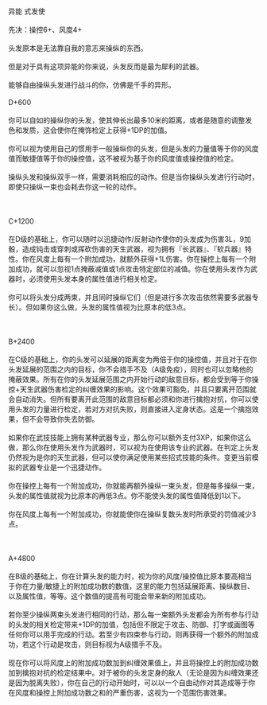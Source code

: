 <title>式发使</title>
<meta name="GENERATOR" content="WinCHM">
<meta http-equiv="Content-Type" content="text/html; charset=gb2312">
<br>
<br>异能 式发使 
<br>
<br>先决：操控6+、风度4+ 
<br>
<br>头发原本是无法靠自我的意志来操纵的东西。 
<br>
<br>但是对于具有这项异能的你来说，头发反而是最为犀利的武器。 
<br>
<br>能够自由操纵头发进行战斗的你，仿佛是千手的异形。 
<br>
<br>D+600 
<br>
<br>你可以自如的操纵你的头发，使其伸长出最多10米的距离，或者是随意的调整发色和发质，这会使你在掩饰检定上获得+1DP的加值。 
<br>
<br>你可以视为使用自己的惯用手一般操纵你的头发，但是头发的力量值等于你的风度值而敏捷值等于你的操控值，这不被视为基于你的风度值或操控值的检定。 
<br>
<br>操纵头发和操纵双手一样，需要消耗相应的动作。但是当你操纵头发进行行动时，即使只操纵一束也会耗去你这一轮的动作。 
<br>
<br>
<br>
<br>C+1200 
<br>
<br>在D级的基础上，你可以随时以迅捷动作/反射动作使你的头发成为伤害3L，9加骰，造成钝击或穿刺或挥砍伤害的天生武器，视为拥有『长武器』、『软兵器』特性。你在风度上每有一个附加成功，就额外获得+1L伤害。你在操控上每有一个附加成功，就可以忽视1点掩蔽减值或1点攻击特定部位的减值。你在使用头发作为武器时，必须使用头发本身的属性值进行相关检定。 
<br>
<br>你可以将头发分成两束，并且同时操纵它们（但是进行多次攻击依然需要多武器专长）。但如果你这么做，头发的属性值视为比原本的低3点。 
<br>
<br>
<br>
<br>B+2400 
<br>
<br>在C级的基础上，你的头发可以延展的距离变为两倍于你的操控值，并且对于在你头发延展的范围之内的目标，你不会措手不及（A级免疫），同时也可以忽略他的掩蔽效果。所有在你的头发延展范围之内开始行动的敌意目标，都会受到等于你操控+天生武器伤害检定的纠缠效果的影响。这个效果可豁免，并且只要离开范围就会自动消失。但所有要离开此范围的敌意目标都必须和你进行擒抱对抗，你可以使用头发的力量进行检定，若对方对抗失败，则直接进入定身状态。这是一个擒抱效果，但不会导致你失去防御。 
<br>
<br>如果你在武技技能上拥有某种武器专业，那么你可以额外支付3XP，如果你这么做，那么你在使用头发作为武器时，可以视为在使用该专业的武器。在判定上头发仍然视为是你的天生武器，但可以使你满足使用某些招式技能的条件。变更当前模拟的武器专业是一个迅捷动作。 
<br>
<br>你在操控上每有一个附加成功，你就能再额外操纵一束头发，但是每多操纵一束，头发的属性值就视为比原本的再低3点。你不能使头发的属性值降低到1以下。 
<br>
<br>你在风度上每有一个附加成功，你就能使你在操纵复数头发时所承受的罚值减少3点。 
<br>
<br>
<br>
<br>A+4800 
<br>
<br>在B级的基础上，你在计算头发的能力时，视为你的风度/操控值比原本要高相当于你在力量/敏捷上的附加成功数的数值，这里的能力包括延展距离、操纵数目、以及属性值，等等。这个数值的提高有可能会带来新的附加成功。 
<br>
<br>若你至少操纵两束头发进行相同的行动，那么每一束额外头发都会为所有参与行动的头发的相关检定带来+1DP的加值，包括但不限定于攻击、防御、打字或画图等任何你可以用手完成的行动。若至少有四束参与行动，则再获得一个额外的附加成功，若这个行动是攻击，则目标视为A级措手不及。 
<br>
<br>现在你可以将风度上的附加成功数加到纠缠效果值上，并且将操控上的附加成功数加到擒抱对抗的检定结果中。对于被你的头发定身的敌人（无论是因为纠缠效果还是因为脱离失败），你在自己的行动开始时，可以以一个自由动作对其造成等于你在风度和操控上附加成功数之和的严重伤害，这视为一个范围伤害效果。 